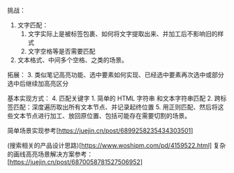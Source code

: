 挑战：
1. 文字匹配：
	1. 文字实际上是被标签包裹、如何将文字提取出来、并加工后不影响旧的样式
	2. 文字空格等是否需要匹配
2. 文本格式、中间多个空格、之类的场景。

拓展：
3. 类似笔记高亮功能、选中要素如何实现、已经选中要素再次选中或部分选中后继续加高亮区分


基本实现方式：
4. 匹配关键字
	1. 简单的 HTML 字符串 和文本字符串匹配
	2. 跨标签匹配：深度遍历取出所有文本节点、并记录起终位置
5. 用正则匹配、然后将这些文本节点进行加工、放回原位置、包括可能存在需要切割的场景。

简单场景实现参考[https://juejin.cn/post/6899258235434303501]


(搜索相关的产品设计思路)[https://www.woshipm.com/pd/4159522.html]
复杂的画线高亮场景解决方案参考：[https://juejin.cn/post/6870058781527506952]



